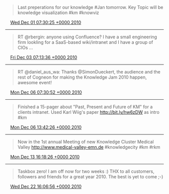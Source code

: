 > Last preperations for our knowledge #Jan tomorrow. Key Topic will be knowledge visualization #km #knowviz

<img src="media/tweet.ico" width="12" /> [Wed Dec 01 07:30:25 +0000 2010](https://twitter.com/SimonDueckert/status/9871928537907200)

----

> RT @rbergin: anyone using Confluence? I have a small engineering firm lookling for a SaaS-based wiki/intranet and I have a group of CIOs ...

<img src="media/tweet.ico" width="12" /> [Fri Dec 03 07:13:36 +0000 2010](https://twitter.com/SimonDueckert/status/10592472426090496)

----

> RT @daniel_aus_wa: Thanks @SimonDueckert, the audience and the rest of Cogneon for making the Knowledge Jam 2010 happen, awesome event!

<img src="media/tweet.ico" width="12" /> [Mon Dec 06 07:30:52 +0000 2010](https://twitter.com/SimonDueckert/status/11683979052716032)

----

> Finished a 15-pager about "Past, Present and Future of KM" for a clients intranet. Used Karl Wiig's paper http://bit.ly/hw6zDW as intro #km

<img src="media/tweet.ico" width="12" /> [Mon Dec 06 13:42:26 +0000 2010](https://twitter.com/SimonDueckert/status/11777486660571136)

----

> Now in the 1st annual Meeting of new Knowledge Cluster Medical Valley http://www.medical-valley-emn.de #knowledgecity #km #rkm

<img src="media/tweet.ico" width="12" /> [Mon Dec 13 16:18:26 +0000 2010](https://twitter.com/SimonDueckert/status/14353461189550080)

----

> Taskbox zero! I am off now for two weeks :) THX to all customers, followers and friends for a great year 2010. The best is yet to come ;-)

<img src="media/tweet.ico" width="12" /> [Wed Dec 22 16:06:56 +0000 2010](https://twitter.com/SimonDueckert/status/17612058937794562)